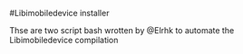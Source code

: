 #Libimobiledevice installer

Thse are two script bash wrotten by @Elrhk to automate the Libimobiledevice compilation
